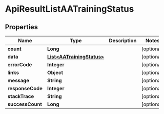 
# ApiResultListAATrainingStatus

## Properties
Name | Type | Description | Notes
------------ | ------------- | ------------- | -------------
**count** | **Long** |  |  [optional]
**data** | [**List&lt;AATrainingStatus&gt;**](AATrainingStatus.md) |  |  [optional]
**errorCode** | **Integer** |  |  [optional]
**links** | **Object** |  |  [optional]
**message** | **String** |  |  [optional]
**responseCode** | **Integer** |  |  [optional]
**stackTrace** | **String** |  |  [optional]
**successCount** | **Long** |  |  [optional]



